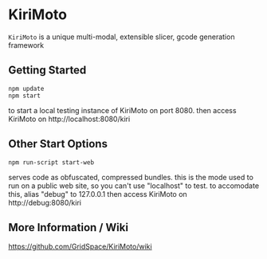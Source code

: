 # KiriMoto

`KiriMoto` is a unique multi-modal, extensible slicer, gcode generation framework

## Getting Started

```
npm update
npm start
```

to start a local testing instance of KiriMoto on port 8080.
then access KiriMoto on http://localhost:8080/kiri

## Other Start Options

```
npm run-script start-web
```
serves code as obfuscated, compressed bundles. this is the mode used to run on a public
web site, so you can't use "localhost" to test. to accomodate this, alias "debug" to 127.0.0.1
then access KiriMoto on http://debug:8080/kiri

## More Information / Wiki

https://github.com/GridSpace/KiriMoto/wiki
